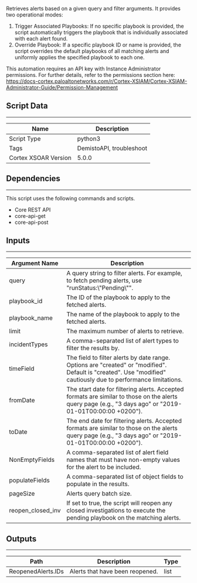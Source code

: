 Retrieves alerts based on a given query and filter arguments. It provides two operational modes:

 1. Trigger Associated Playbooks: If no specific playbook is provided, the script automatically triggers the playbook that is individually associated with each alert found.
 2. Override Playbook: If a specific playbook ID or name is provided, the script overrides the default playbooks of all matching alerts and uniformly applies the specified playbook to each one.

 This automation requires an API key with Instance Administrator permissions. For further details, refer to the permissions section here:
 <https://docs-cortex.paloaltonetworks.com/r/Cortex-XSIAM/Cortex-XSIAM-Administrator-Guide/Permission-Management>

## Script Data

---

| **Name** | **Description** |
| --- | --- |
| Script Type | python3 |
| Tags | DemistoAPI, troubleshoot |
| Cortex XSOAR Version | 5.0.0 |

## Dependencies

---
This script uses the following commands and scripts.

* Core REST API
* core-api-get
* core-api-post

## Inputs

---

| **Argument Name** | **Description** |
| --- | --- |
| query | A query string to filter alerts. For example, to fetch pending alerts, use "runStatus:\\"Pending\\"". |
| playbook_id | The ID of the playbook to apply to the fetched alerts. |
| playbook_name | The name of the playbook to apply to the fetched alerts. |
| limit | The maximum number of alerts to retrieve. |
| incidentTypes | A comma-separated list of alert types to filter the results by. |
| timeField | The field to filter alerts by date range. Options are "created" or "modified". Default is "created". Use "modified" cautiously due to performance limitations. |
| fromDate | The start date for filtering alerts. Accepted formats are similar to those on the alerts query page \(e.g., "3 days ago" or "2019-01-01T00:00:00 \+0200"\). |
| toDate | The end date for filtering alerts. Accepted formats are similar to those on the alerts query page \(e.g., "3 days ago" or "2019-01-01T00:00:00 \+0200"\). |
| NonEmptyFields | A comma-separated list of alert field names that must have non-empty values for the alert to be included. |
| populateFields | A comma-separated list of object fields to populate in the results. |
| pageSize | Alerts query batch size. |
| reopen_closed_inv | If set to true, the script will reopen any closed investigations to execute the pending playbook on the matching alerts. |

## Outputs

---

| **Path** | **Description** | **Type** |
| --- | --- | --- |
| ReopenedAlerts.IDs | Alerts that have been reopened. | list |
